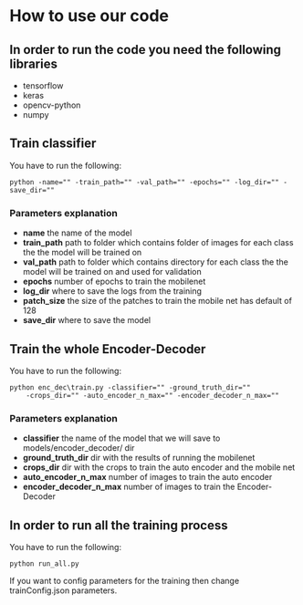 # How to use our code
## In order to run the code you need the following libraries
* tensorflow
* keras
* opencv-python
* numpy

## Train classifier
You have to run the following:
```
python -name="" -train_path="" -val_path="" -epochs="" -log_dir="" -save_dir=""
```
### Parameters explanation
* __name__ the name of the model
* __train\_path__ path to folder which contains folder of images for each class the the model will be trained on
* __val\_path__ path to folder which contains directory for each class the the model will be trained on and used for validation
* __epochs__ number of epochs to train the mobilenet
* __log\_dir__ where to save the logs from the training
* __patch\_size__ the size of the patches to train the mobile net has default of 128
* __save\_dir__ where to save the model

## Train the whole Encoder-Decoder

You have to run the following:

```
python enc_dec\train.py -classifier="" -ground_truth_dir="" 
    -crops_dir="" -auto_encoder_n_max="" -encoder_decoder_n_max=""
```

### Parameters explanation

* __classifier__ the name of the model that we will save to models/encoder_decoder/ dir
* __ground_truth_dir__ dir with the results of running the mobilenet
* __crops_dir__ dir with the crops to train the auto encoder and the mobile net
* __auto_encoder_n_max__ number of images to train the auto encoder
* __encoder_decoder_n_max__ number of images to train the Encoder-Decoder

## In order to run all the training process
 You have to run the following:
 ```
python run_all.py
```

If you want to config parameters for the training then change trainConfig.json parameters.
